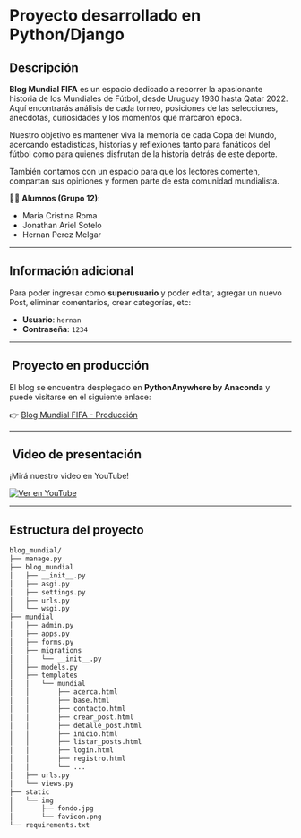# Proyecto desarrollado en Python/Django

## Descripción
**Blog Mundial FIFA** es un espacio dedicado a recorrer la apasionante historia de los Mundiales de Fútbol, desde Uruguay 1930 hasta Qatar 2022.  
Aquí encontrarás análisis de cada torneo, posiciones de las selecciones, anécdotas, curiosidades y los momentos que marcaron época.

Nuestro objetivo es mantener viva la memoria de cada Copa del Mundo, acercando estadísticas, historias y reflexiones tanto para fanáticos del fútbol como para quienes disfrutan de la historia detrás de este deporte.

También contamos con un espacio para que los lectores comenten, compartan sus opiniones y formen parte de esta comunidad mundialista.

👨‍💻 **Alumnos (Grupo 12)**:  
- Maria Cristina Roma  
- Jonathan Ariel Sotelo  
- Hernan Perez Melgar  

---

## Información adicional
Para poder ingresar como **superusuario** y poder editar, agregar un nuevo Post, eliminar comentarios, crear categorías, etc:

- **Usuario**: `hernan`  
- **Contraseña**: `1234`

---

## ​ Proyecto en producción
El blog se encuentra desplegado en **PythonAnywhere by Anaconda** y puede visitarse en el siguiente enlace:

👉 [Blog Mundial FIFA - Producción](https://hernanpm101.pythonanywhere.com/)

---

##  ​ Video de presentación
¡Mirá nuestro video en YouTube!

[![Ver en YouTube](https://img.youtube.com/vi/fWKreEDlZsU/maxresdefault.jpg)](https://www.youtube.com/watch?v=fWKreEDlZsU)

---

## Estructura del proyecto

```bash
blog_mundial/
├── manage.py
├── blog_mundial
│   ├── __init__.py
│   ├── asgi.py
│   ├── settings.py
│   ├── urls.py
│   └── wsgi.py
├── mundial
│   ├── admin.py
│   ├── apps.py
│   ├── forms.py
│   ├── migrations
│   │   └── __init__.py
│   ├── models.py
│   ├── templates
│   │   └── mundial
│   │       ├── acerca.html
│   │       ├── base.html
│   │       ├── contacto.html
│   │       ├── crear_post.html
│   │       ├── detalle_post.html
│   │       ├── inicio.html
│   │       ├── listar_posts.html
│   │       ├── login.html
│   │       ├── registro.html
│   │       └── ...
│   ├── urls.py
│   └── views.py
├── static
│   └── img
│       ├── fondo.jpg
│       └── favicon.png
└── requirements.txt

